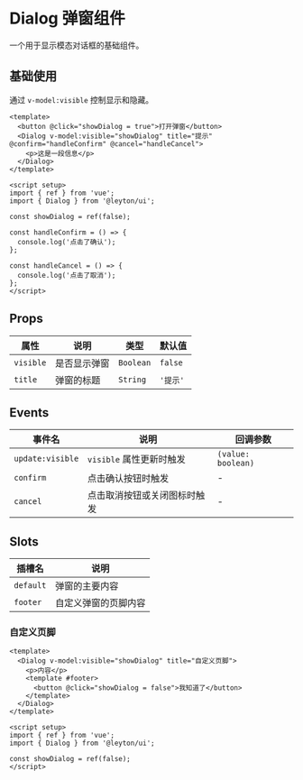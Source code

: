 # Dialog 弹窗组件

一个用于显示模态对话框的基础组件。

## 基础使用

通过 `v-model:visible` 控制显示和隐藏。

```vue
<template>
  <button @click="showDialog = true">打开弹窗</button>
  <Dialog v-model:visible="showDialog" title="提示" @confirm="handleConfirm" @cancel="handleCancel">
    <p>这是一段信息</p>
  </Dialog>
</template>

<script setup>
import { ref } from 'vue';
import { Dialog } from '@leyton/ui';

const showDialog = ref(false);

const handleConfirm = () => {
  console.log('点击了确认');
};

const handleCancel = () => {
  console.log('点击了取消');
};
</script>
```

## Props

| 属性      | 说明             | 类型      | 默认值  |
| --------- | ---------------- | --------- | ------- |
| `visible` | 是否显示弹窗     | `Boolean` | `false` |
| `title`   | 弹窗的标题       | `String`  | `'提示'`  |

## Events

| 事件名            | 说明                                       | 回调参数 |
| ----------------- | ------------------------------------------ | -------- |
| `update:visible`  | `visible` 属性更新时触发                   | `(value: boolean)` |
| `confirm`         | 点击确认按钮时触发                         | -        |
| `cancel`          | 点击取消按钮或关闭图标时触发               | -        |

## Slots

| 插槽名    | 说明               |
| --------- | ------------------ |
| `default` | 弹窗的主要内容     |
| `footer`  | 自定义弹窗的页脚内容 |

### 自定义页脚

```vue
<template>
  <Dialog v-model:visible="showDialog" title="自定义页脚">
    <p>内容</p>
    <template #footer>
      <button @click="showDialog = false">我知道了</button>
    </template>
  </Dialog>
</template>

<script setup>
import { ref } from 'vue';
import { Dialog } from '@leyton/ui';

const showDialog = ref(false);
</script>
```
